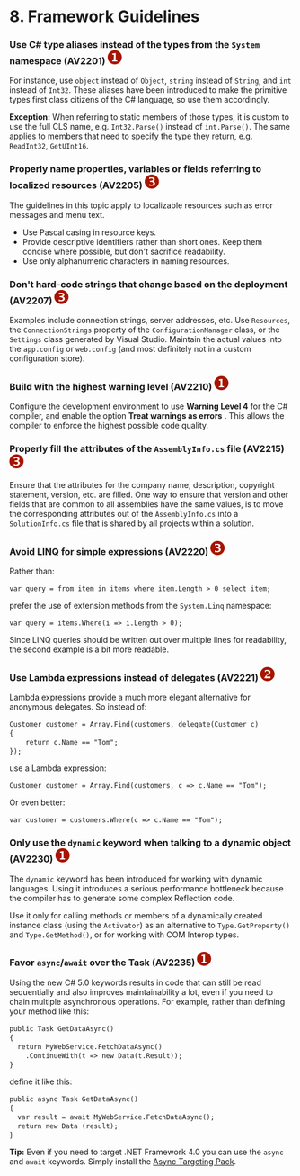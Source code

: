 <!--
NOTE: Requires Markdown Extra. See http://michelf.ca/projects/php-markdown/extra/
 --> 

# 8. Framework Guidelines

### <a name="av2201"></a> Use C# type aliases instead of the types from the `System` namespace  (AV2201) ![](images/1.png)
For instance, use `object` instead of `Object`, `string` instead of `String`, and `int` instead of `Int32`. These aliases have been introduced to make the primitive types first class citizens of the C# language, so use them accordingly.

**Exception:** When referring to static members of those types, it is custom to use the full CLS name, e.g. `Int32.Parse()` instead of `int.Parse()`. The same applies to members that need to specify the type they return, e.g. `ReadInt32`, `GetUInt16`. 

### <a name="av2205"></a> Properly name properties, variables or fields referring to localized resources  (AV2205) ![](images/3.png)
The guidelines in this topic apply to localizable resources such as error messages and menu text.

- Use Pascal casing in resource keys.
- Provide descriptive identifiers rather than short ones. Keep them concise where possible, but don't sacrifice readability.
- Use only alphanumeric characters in naming resources.

### <a name="av2207"></a> Don't hard-code strings that change based on the deployment  (AV2207) ![](images/3.png)
Examples include connection strings, server addresses, etc. Use `Resources`, the `ConnectionStrings` property of the `ConfigurationManager` class, or the `Settings` class generated by Visual Studio. Maintain the actual values into the `app.config` or `web.config` (and most definitely not in a custom configuration store).

### <a name="av2210"></a> Build with the highest warning level  (AV2210) ![](images/1.png)
Configure the development environment to use **Warning Level 4** for the C# compiler, and enable the option **Treat warnings as errors** . This allows the compiler to enforce the highest possible code quality.

### <a name="av2215"></a> Properly fill the attributes of the `AssemblyInfo.cs` file  (AV2215) ![](images/3.png)
Ensure that the attributes for the company name, description, copyright statement, version, etc. are filled. One way to ensure that version and other fields that are common to all assemblies have the same values, is to move the corresponding attributes out of the `AssemblyInfo.cs` into a `SolutionInfo.cs` file that is shared by all projects within a solution. 

### <a name="av2220"></a> Avoid LINQ for simple expressions  (AV2220) ![](images/3.png)
Rather than:

	var query = from item in items where item.Length > 0 select item;

prefer the use of extension methods from the `System.Linq` namespace:

	var query = items.Where(i => i.Length > 0);

Since LINQ queries should be written out over multiple lines for readability, the second example is a bit more readable.

### <a name="av2221"></a> Use Lambda expressions instead of delegates  (AV2221) ![](images/2.png)

Lambda expressions provide a much more elegant alternative for anonymous delegates. So instead of:

	Customer customer = Array.Find(customers, delegate(Customer c)
	{
		return c.Name == "Tom";
	});

use a Lambda expression:

	Customer customer = Array.Find(customers, c => c.Name == "Tom");

Or even better:

	var customer = customers.Where(c => c.Name == "Tom");

### <a name="av2230"></a> Only use the `dynamic` keyword when talking to a dynamic object  (AV2230) ![](images/1.png)
The `dynamic` keyword has been introduced for working with dynamic languages. Using it introduces a serious performance bottleneck because the compiler has to generate some complex Reflection code.

Use it only for calling methods or members of a dynamically created instance class (using the `Activator`) as an alternative to `Type.GetProperty()` and `Type.GetMethod()`, or for working with COM Interop types.

### <a name="av2235"></a> Favor `async`/`await` over the Task (AV2235) ![](images/1.png)
Using the new C# 5.0 keywords results in code that can still be read sequentially and also improves maintainability a lot, even if you need to chain multiple asynchronous operations. For example, rather than defining your method like this:

	public Task GetDataAsync()
	{
	  return MyWebService.FetchDataAsync()
	    .ContinueWith(t => new Data(t.Result));
	}

define it like this:

	public async Task GetDataAsync()
	{
	  var result = await MyWebService.FetchDataAsync();
	  return new Data (result);
	}

**Tip:** Even if you need to target .NET Framework 4.0 you can use the `async` and `await` keywords. Simply install the [Async Targeting Pack](http://www.microsoft.com/en-us/download/details.aspx?id=29576).
